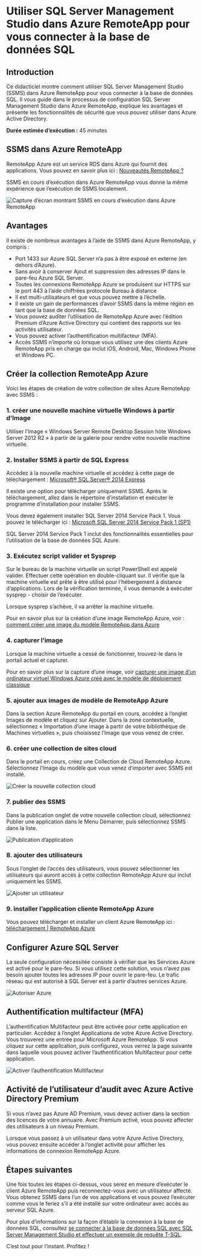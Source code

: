 <properties
    pageTitle="Se connecter à la base de données SQL à l’aide de SQL Server Management Studio dans Azure RemoteApp | Microsoft Azure"
    description="Utilisez ce didacticiel pour apprendre à utiliser SQL Server Management Studio dans Azure RemoteApp pour la sécurité et de performances lors de la connexion à la base de données SQL"
    services="sql-database"
    documentationCenter=""
    authors="adhurwit"
    manager="jhubbard"/>

<tags
    ms.service="sql-database"
    ms.workload="data"
    ms.tgt_pltfrm="na"
    ms.devlang="na"
    ms.topic="article"
    ms.date="07/05/2016"
    ms.author="adhurwit"/>

# <a name="use-sql-server-management-studio-in-azure-remoteapp-to-connect-to-sql-database"></a>Utiliser SQL Server Management Studio dans Azure RemoteApp pour vous connecter à la base de données SQL

## <a name="introduction"></a>Introduction  
Ce didacticiel montre comment utiliser SQL Server Management Studio (SSMS) dans Azure RemoteApp pour vous connecter à la base de données SQL. Il vous guide dans le processus de configuration SQL Server Management Studio dans Azure RemoteApp, explique les avantages et présente les fonctionnalités de sécurité que vous pouvez utiliser dans Azure Active Directory.

**Durée estimée d’exécution :** 45 minutes

## <a name="ssms-in-azure-remoteapp"></a>SSMS dans Azure RemoteApp

RemoteApp Azure est un service RDS dans Azure qui fournit des applications. Vous pouvez en savoir plus ici : [Nouveautés RemoteApp ?](../remoteapp/remoteapp-whatis.md)

SSMS en cours d’exécution dans Azure RemoteApp vous donne la même expérience que l’exécution de SSMS localement.

![Capture d’écran montrant SSMS en cours d’exécution dans Azure RemoteApp][1]



## <a name="benefits"></a>Avantages

Il existe de nombreux avantages à l’aide de SSMS dans Azure RemoteApp, y compris :

- Port 1433 sur Azure SQL Server n’a pas à être exposé en externe (en dehors d’Azure).
- Sans avoir à conserver Ajout et suppression des adresses IP dans le pare-feu Azure SQL Server.
- Toutes les connexions RemoteApp Azure se produisent sur HTTPS sur le port 443 à l’aide chiffrées protocole Bureau à distance
- Il est multi-utilisateurs et que vous pouvez mettre à l’échelle.
- Il existe un gain de performances d’avoir SSMS dans la même région en tant que la base de données SQL.
- Vous pouvez auditer l’utilisation de RemoteApp Azure avec l’édition Premium d’Azure Active Directory qui contient des rapports sur les activités utilisateur.
- Vous pouvez activer l’authentification multifacteur (MFA).
- Accès SSMS n’importe où lorsque vous utilisez une des clients Azure RemoteApp pris en charge qui inclut iOS, Android, Mac, Windows Phone et Windows PC.


## <a name="create-the-azure-remoteapp-collection"></a>Créer la collection RemoteApp Azure

Voici les étapes de création de votre collection de sites Azure RemoteApp avec SSMS :


### <a name="1-create-a-new-windows-vm-from-image"></a>1. créer une nouvelle machine virtuelle Windows à partir d’Image
Utiliser l’Image « Windows Server Remote Desktop Session hôte Windows Server 2012 R2 » à partir de la galerie pour rendre votre nouvelle machine virtuelle.


### <a name="2-install-ssms-from-sql-express"></a>2. Installer SSMS à partir de SQL Express

Accédez à la nouvelle machine virtuelle et accédez à cette page de téléchargement : [Microsoft® SQL Server® 2014 Express](https://www.microsoft.com/en-us/download/details.aspx?id=42299)

Il existe une option pour télécharger uniquement SSMS. Après le téléchargement, allez dans le répertoire d’installation et exécuter le programme d’installation pour installer SSMS.

Vous devez également installer SQL Server 2014 Service Pack 1. Vous pouvez le télécharger ici : [Microsoft SQL Server 2014 Service Pack 1 (SP1)](https://www.microsoft.com/en-us/download/details.aspx?id=46694)

SQL Server 2014 Service Pack 1 inclut des fonctionnalités essentielles pour l’utilisation de la base de données SQL Azure.


### <a name="3-run-validate-script-and-sysprep"></a>3. Exécutez script valider et Sysprep

Sur le bureau de la machine virtuelle un script PowerShell est appelé valider. Effectuer cette opération en double-cliquant sur. Il vérifie que la machine virtuelle est prête à être utilisé pour l’hébergement à distance d’applications. Lors de la vérification terminée, il vous demande à exécuter sysprep - choisir de l’exécuter.

Lorsque sysprep s’achève, il va arrêter la machine virtuelle.

Pour en savoir plus sur la création d’une image RemoteApp Azure, voir : [comment créer une image du modèle RemoteApp dans Azure](http://blogs.msdn.com/b/rds/archive/2015/03/17/how-to-create-a-remoteapp-template-image-in-azure.aspx)


### <a name="4-capture-image"></a>4. capturer l’image

Lorsque la machine virtuelle a cessé de fonctionner, trouvez-le dans le portail actuel et capturer.

Pour en savoir plus sur la capture d’une image, voir [capturer une image d’un ordinateur virtuel Windows Azure créé avec le modèle de déploiement classique](../virtual-machines/virtual-machines-windows-classic-capture-image.md)


### <a name="5-add-to-azure-remoteapp-template-images"></a>5. ajouter aux images de modèle de RemoteApp Azure

Dans la section Azure RemoteApp du portail en cours, accédez à l’onglet Images de modèle et cliquez sur Ajouter. Dans la zone contextuelle, sélectionnez « Importation d’une image à partir de votre bibliothèque de Machines virtuelles », puis choisissez l’Image que vous venez de créer.



### <a name="6-create-cloud-collection"></a>6. créer une collection de sites cloud

Dans le portail en cours, créez une Collection de Cloud RemoteApp Azure. Sélectionnez l’Image du modèle que vous venez d’importer avec SSMS est installé.

![Créer la nouvelle collection cloud][2]


### <a name="7-publish-ssms"></a>7. publier des SSMS

Dans la publication onglet de votre nouvelle collection cloud, sélectionnez Publier une application dans le Menu Démarrer, puis sélectionnez SSMS dans la liste.

![Publication d’application][5]

### <a name="8-add-users"></a>8. ajouter des utilisateurs

Sous l’onglet de l’accès des utilisateurs, vous pouvez sélectionner les utilisateurs qui auront accès à cette collection RemoteApp Azure qui inclut uniquement les SSMS.

![Ajouter un utilisateur][6]


### <a name="9-install-the-azure-remoteapp-client-application"></a>9. installer l’application cliente RemoteApp Azure

Vous pouvez télécharger et installer un client Azure RemoteApp ici : [téléchargement | RemoteApp Azure](https://www.remoteapp.windowsazure.com/en/clients.aspx)



## <a name="configure-azure-sql-server"></a>Configurer Azure SQL Server

La seule configuration nécessitée consiste à vérifier que les Services Azure est activé pour le pare-feu. Si vous utilisez cette solution, vous n’avez pas besoin ajouter toutes les adresses IP pour ouvrir le pare-feu. Le trafic réseau qui est autorisé à SQL Server est à partir d’autres services Azure.


![Autoriser Azure][4]



## <a name="multi-factor-authentication-mfa"></a>Authentification multifacteur (MFA)

L’authentification Multifacteur peut être activée pour cette application en particulier. Accédez à l’onglet Applications de votre Azure Active Directory. Vous trouverez une entrée pour Microsoft Azure RemoteApp. Si vous cliquez sur cette application, puis configurez, vous verrez la page suivante dans laquelle vous pouvez activer l’authentification Multifacteur pour cette application.

![Activer l’authentification Multifacteur][3]



## <a name="audit-user-activity-with-azure-active-directory-premium"></a>Activité de l’utilisateur d’audit avec Azure Active Directory Premium

Si vous n’avez pas Azure AD Premium, vous devez activer dans la section des licences de votre annuaire. Avec Premium activé, vous pouvez affecter des utilisateurs à un niveau Premium.

Lorsque vous passez à un utilisateur dans votre Azure Active Directory, vous pouvez ensuite accéder à l’onglet activité pour afficher les informations de connexion RemoteApp Azure.



## <a name="next-steps"></a>Étapes suivantes

Une fois toutes les étapes ci-dessus, vous serez en mesure d’exécuter le client Azure RemoteApp puis reconnectez-vous avec un utilisateur affecté. Vous obtenez SSMS dans l’un de vos applications et vous pouvez l’exécuter comme vous le feriez s’il a été installé sur votre ordinateur avec accès au serveur SQL Azure.

Pour plus d’informations sur la façon d’établir la connexion à la base de données SQL, consultez [se connecter à la base de données SQL avec SQL Server Management Studio et effectuer un exemple de requête T-SQL](sql-database-connect-query-ssms.md).


C’est tout pour l’instant. Profitez !



<!--Image references-->
[1]: ./media/sql-database-ssms-remoteapp/ssms.png
[2]: ./media/sql-database-ssms-remoteapp/newcloudcollection.png
[3]: ./media/sql-database-ssms-remoteapp/mfa.png
[4]: ./media/sql-database-ssms-remoteapp/allowazure.png
[5]: ./media/sql-database-ssms-remoteapp/publish.png
[6]: ./media/sql-database-ssms-remoteapp/user.png
